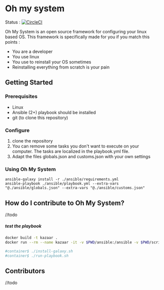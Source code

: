 # Oh my system

Status : [![CircleCI](https://circleci.com/gh/earendil06/kazaar-configuration/tree/master.svg?style=svg)](https://circleci.com/gh/earendil06/kazaar-configuration/tree/master)

Oh My System is an open source framework for configuring your linux based OS.
This framework is specifically made for you if you match this points :
- You are a developer
- You use linux
- You use to reinstall your OS sometimes
- Reinstalling everything from scratch is your pain

## Getting Started

### Prerequisites

* Linux
* Ansible (2+) playbook should be installed
* git (to clone this repository)

### Configure

1. clone the repository
2. You can remove some tasks you don't want to execute on your computer. The tasks are localized in the playbook.yml file.
3. Adapt the files globals.json and customs.json with your own settings

### Using Oh My System

```shell
ansible-galaxy install -r ./ansible/requirements.yml
ansible-playbook ./ansible/playbook.yml --extra-vars "@./ansible/globals.json" --extra-vars "@./ansible/customs.json"
```

## How do I contribute to Oh My System?
//todo


##### test the playbook
```bash
docker build -t kazaar .
docker run --rm --name kazaar -it -v $PWD/ansible:/ansible -v $PWD/scripts:/scripts kazaar

#container$ ./install-galaxy.sh
#container$ ./run-playbook.sh
```

## Contributors
//todo